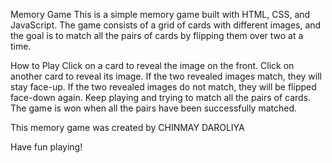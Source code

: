 Memory Game
This is a simple memory game built with HTML, CSS, and JavaScript. The game consists of a grid of cards with different images, and the goal is to match all the pairs of cards by flipping them over two at a time.

How to Play
Click on a card to reveal the image on the front.
Click on another card to reveal its image.
If the two revealed images match, they will stay face-up.
If the two revealed images do not match, they will be flipped face-down again.
Keep playing and trying to match all the pairs of cards.
The game is won when all the pairs have been successfully matched.

This memory game was created by CHINMAY DAROLIYA

Have fun playing!
